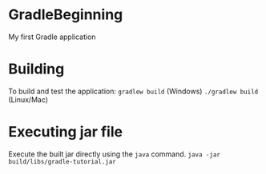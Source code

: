 # GradleBeginning
My first Gradle application
# Building
To build and test the application:
`gradlew build` (Windows) `./gradlew build` (Linux/Mac)
# Executing jar file
Execute the built jar directly using the `java` command.
`java -jar build/libs/gradle-tutorial.jar`
